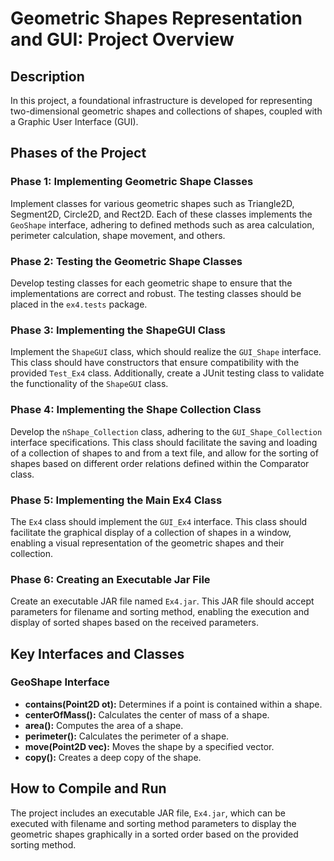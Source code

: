 # Geometric Shapes Representation and GUI: Project Overview

## Description

In this project, a foundational infrastructure is developed for representing two-dimensional geometric shapes and collections of shapes, coupled with a Graphic User Interface (GUI).

## Phases of the Project

### Phase 1: Implementing Geometric Shape Classes

Implement classes for various geometric shapes such as Triangle2D, Segment2D, Circle2D, and Rect2D. Each of these classes implements the `GeoShape` interface, adhering to defined methods such as area calculation, perimeter calculation, shape movement, and others. 

### Phase 2: Testing the Geometric Shape Classes

Develop testing classes for each geometric shape to ensure that the implementations are correct and robust. The testing classes should be placed in the `ex4.tests` package.

### Phase 3: Implementing the ShapeGUI Class

Implement the `ShapeGUI` class, which should realize the `GUI_Shape` interface. This class should have constructors that ensure compatibility with the provided `Test_Ex4` class. Additionally, create a JUnit testing class to validate the functionality of the `ShapeGUI` class.

### Phase 4: Implementing the Shape Collection Class

Develop the `nShape_Collection` class, adhering to the `GUI_Shape_Collection` interface specifications. This class should facilitate the saving and loading of a collection of shapes to and from a text file, and allow for the sorting of shapes based on different order relations defined within the Comparator class.

### Phase 5: Implementing the Main Ex4 Class

The `Ex4` class should implement the `GUI_Ex4` interface. This class should facilitate the graphical display of a collection of shapes in a window, enabling a visual representation of the geometric shapes and their collection.

### Phase 6: Creating an Executable Jar File

Create an executable JAR file named `Ex4.jar`. This JAR file should accept parameters for filename and sorting method, enabling the execution and display of sorted shapes based on the received parameters.

## Key Interfaces and Classes

### GeoShape Interface

- **contains(Point2D ot):** Determines if a point is contained within a shape.
- **centerOfMass():** Calculates the center of mass of a shape.
- **area():** Computes the area of a shape.
- **perimeter():** Calculates the perimeter of a shape.
- **move(Point2D vec):** Moves the shape by a specified vector.
- **copy():** Creates a deep copy of the shape.

## How to Compile and Run

The project includes an executable JAR file, `Ex4.jar`, which can be executed with filename and sorting method parameters to display the geometric shapes graphically in a sorted order based on the provided sorting method.

